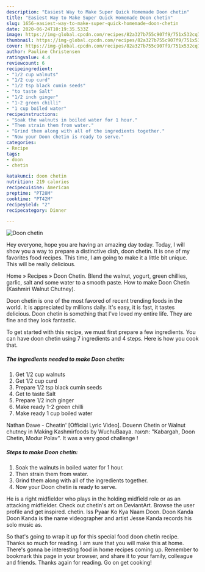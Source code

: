 ```yaml
---
description: "Easiest Way to Make Super Quick Homemade Doon chetin"
title: "Easiest Way to Make Super Quick Homemade Doon chetin"
slug: 1656-easiest-way-to-make-super-quick-homemade-doon-chetin
date: 2020-06-24T10:19:35.533Z
image: https://img-global.cpcdn.com/recipes/82a327b755c907f9/751x532cq70/doon-chetin-recipe-main-photo.jpg
thumbnail: https://img-global.cpcdn.com/recipes/82a327b755c907f9/751x532cq70/doon-chetin-recipe-main-photo.jpg
cover: https://img-global.cpcdn.com/recipes/82a327b755c907f9/751x532cq70/doon-chetin-recipe-main-photo.jpg
author: Pauline Christensen
ratingvalue: 4.4
reviewcount: 6
recipeingredient:
- "1/2 cup walnuts"
- "1/2 cup curd"
- "1/2 tsp black cumin seeds"
- "to taste Salt"
- "1/2 inch ginger"
- "1-2 green chilli"
- "1 cup boiled water"
recipeinstructions:
- "Soak the walnuts in boiled water for 1 hour."
- "Then strain them from water."
- "Grind them along with all of the ingredients together."
- "Now your Doon chetin is ready to serve."
categories:
- Recipe
tags:
- doon
- chetin

katakunci: doon chetin 
nutrition: 219 calories
recipecuisine: American
preptime: "PT28M"
cooktime: "PT42M"
recipeyield: "2"
recipecategory: Dinner

---
```



![Doon chetin](https://img-global.cpcdn.com/recipes/82a327b755c907f9/751x532cq70/doon-chetin-recipe-main-photo.jpg)

Hey everyone, hope you are having an amazing day today. Today, I will show you a way to prepare a distinctive dish, doon chetin. It is one of my favorites food recipes. This time, I am going to make it a little bit unique. This will be really delicious.

Home » Recipes » Doon Chetin. Blend the walnut, yogurt, green chillies, garlic, salt and some water to a smooth paste. How to make Doon Chetin (Kashmiri Walnut Chutney).

Doon chetin is one of the most favored of recent trending foods in the world. It is appreciated by millions daily. It's easy, it is fast, it tastes delicious. Doon chetin is something that I've loved my entire life. They are fine and they look fantastic.


To get started with this recipe, we must first prepare a few ingredients. You can have doon chetin using 7 ingredients and 4 steps. Here is how you cook that.

<!--inarticleads1-->

##### The ingredients needed to make Doon chetin:

1. Get 1/2 cup walnuts
1. Get 1/2 cup curd
1. Prepare 1/2 tsp black cumin seeds
1. Get to taste Salt
1. Prepare 1/2 inch ginger
1. Make ready 1-2 green chilli
1. Make ready 1 cup boiled water


Nathan Dawe - Cheatin&#39; [Official Lyric Video]. Douenn Chetin or Walnut chutney in Making Kashmirfoods by WuchuBaaya. תמונה: &#34;Kabargah, Doon Chetin, Modur Polav&#34;. It was a very good challenge ! 

<!--inarticleads2-->

##### Steps to make Doon chetin:

1. Soak the walnuts in boiled water for 1 hour.
1. Then strain them from water.
1. Grind them along with all of the ingredients together.
1. Now your Doon chetin is ready to serve.


He is a right midfielder who plays in the holding midfield role or as an attacking midfielder. Check out chetin&#39;s art on DeviantArt. Browse the user profile and get inspired. chetin. Iss Pyaar Ko Kya Naam Doon. Doon Kanda Doon Kanda is the name videographer and artist Jesse Kanda records his solo music as. 

So that's going to wrap it up for this special food doon chetin recipe. Thanks so much for reading. I am sure that you will make this at home. There's gonna be interesting food in home recipes coming up. Remember to bookmark this page in your browser, and share it to your family, colleague and friends. Thanks again for reading. Go on get cooking!
